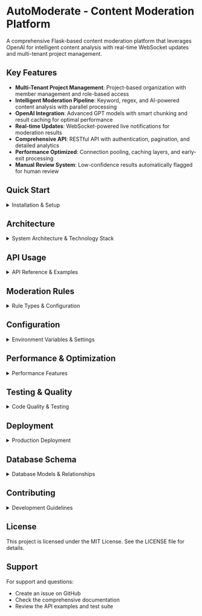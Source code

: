 # AutoModerate - Content Moderation Platform

A comprehensive Flask-based content moderation platform that leverages OpenAI for intelligent content analysis with real-time WebSocket updates and multi-tenant project management.

## Key Features

- **Multi-Tenant Project Management**: Project-based organization with member management and role-based access
- **Intelligent Moderation Pipeline**: Keyword, regex, and AI-powered content analysis with parallel processing
- **OpenAI Integration**: Advanced GPT models with smart chunking and result caching for optimal performance
- **Real-time Updates**: WebSocket-powered live notifications for moderation results
- **Comprehensive API**: RESTful API with authentication, pagination, and detailed analytics
- **Performance Optimized**: Connection pooling, caching layers, and early-exit processing
- **Manual Review System**: Low-confidence results automatically flagged for human review

## Quick Start

<details>
<summary>Installation & Setup</summary>

### Prerequisites
- Python 3.11+
- OpenAI API key

### Setup Steps

```bash
# Clone and setup environment
git clone https://github.com/Bentlybro/AutoModerate
cd AutoModerate
python -m venv venv

# Windows
venv\Scripts\activate

# Linux/macOS
source venv/bin/activate

# Install dependencies
pip install -r requirements.txt

# Configuration
cp .env.example .env
# Edit .env and add your OPENAI_API_KEY

# Start development server
python run.py
```

**Access Points:**
- Web Interface: http://localhost:6217
- Default Login: admin@example.com / admin123
- API Documentation: http://localhost:6217/api/docs

</details>

## Architecture

<details>
<summary>System Architecture & Technology Stack</summary>

### Core Technology Stack

| Component | Technology | Purpose |
|-----------|------------|---------|
| **Backend** | Flask 2.3.3 + Flask-SocketIO | Web framework with real-time capabilities |
| **Database** | SQLAlchemy (SQLite dev, PostgreSQL prod) | ORM with connection pooling |
| **AI Integration** | OpenAI API (GPT models) | Content analysis and moderation |
| **Authentication** | Flask-Login + API Keys | Session-based web auth + API authentication |
| **Real-time** | WebSocket (Flask-SocketIO) | Live moderation result updates |
| **Caching** | Multi-layer caching | Rule caching + AI result caching |

### Application Structure

```
AutoModerate/
├── run.py                      # Application entry point (port 6217)
├── requirements.txt            # Python dependencies
├── .env.example                # Example environment configuration
├── .pre-commit-config.yaml     # Pre-commit hooks configuration
├── README.md                   # Main documentation
├── CLAUDE.md                   # Claude Code project instructions
│
├── config/                     # Configuration files
│   ├── config.py               # Environment-based configuration
│   └── default_rules.py        # Default moderation rules
│
├── app/                        # Main application directory
│   ├── __init__.py             # Flask app factory with database initialization
│   │
│   ├── models/                 # SQLAlchemy database models
│   │   ├── __init__.py         # Models package initialization
│   │   ├── user.py             # User authentication and management
│   │   ├── project.py          # Projects with member management
│   │   ├── api_key.py          # API authentication tokens
│   │   ├── api_user.py         # API user tracking
│   │   ├── content.py          # Content submissions for moderation
│   │   ├── moderation_rule.py  # Custom moderation rules
│   │   ├── moderation_result.py# Moderation decisions and metadata
│   │   └── system_settings.py  # System-wide configuration settings
│   │
│   ├── routes/                 # Blueprint-based routing
│   │   ├── __init__.py         # Routes package initialization
│   │   ├── auth.py             # Authentication (login/register/profile)
│   │   ├── dashboard.py        # Web interface for project management
│   │   ├── api.py              # RESTful API for content moderation
│   │   ├── websocket.py        # Real-time WebSocket endpoints
│   │   ├── admin.py            # Admin interface for system management
│   │   ├── manual_review.py    # Human review interface
│   │   └── monitoring.py       # System monitoring and health checks
│   │
│   ├── services/               # Business logic layer
│   │   ├── __init__.py         # Services package initialization
│   │   ├── moderation_orchestrator.py  # Main workflow coordinator
│   │   ├── database_service.py         # Centralized database operations
│   │   ├── error_tracker.py            # Error tracking and logging
│   │   │
│   │   ├── ai/                         # OpenAI integration services
│   │   │   ├── __init__.py             # AI services initialization
│   │   │   ├── ai_moderator.py         # AI moderation strategies with chunking
│   │   │   ├── openai_client.py        # OpenAI client management
│   │   │   └── result_cache.py         # AI result caching
│   │   │
│   │   ├── moderation/                 # Core moderation logic
│   │   │   ├── __init__.py             # Moderation services initialization
│   │   │   ├── rule_processor.py       # Rule evaluation (keyword/regex/AI)
│   │   │   └── websocket_notifier.py   # Real-time update handling
│   │   │
│   │   └── notifications/              # Notification services
│   │       ├── __init__.py             # Notifications initialization
│   │       └── discord_notifier.py     # Discord webhook notifications
│   │
│   ├── schemas/                # Request/Response schemas
│   │   ├── __init__.py         # Schemas package initialization
│   │   └── api_schemas.py      # API validation schemas
│   │
│   ├── utils/                  # Utility functions
│   │   ├── __init__.py         # Utils package initialization
│   │   ├── error_handlers.py   # Error handling utilities
│   │   └── project_access.py   # Project access control helpers
│   │
│   ├── templates/              # Jinja2 templates for web interface
│   │   ├── base.html           # Base template with common layout
│   │   │
│   │   ├── auth/               # Authentication templates
│   │   │   ├── login.html      # Login page
│   │   │   ├── register.html   # Registration page
│   │   │   └── profile.html    # User profile page
│   │   │
│   │   ├── dashboard/          # Dashboard templates
│   │   │   ├── index.html      # Dashboard home
│   │   │   ├── projects.html   # Projects list
│   │   │   ├── project_detail.html     # Project overview
│   │   │   ├── project_settings.html   # Project configuration
│   │   │   ├── project_analytics.html  # Project statistics
│   │   │   ├── create_project.html     # New project form
│   │   │   ├── api_keys.html   # API keys management
│   │   │   ├── rules.html      # Rules list
│   │   │   ├── create_rule.html# Rule creation form
│   │   │   ├── content.html    # Content moderation history
│   │   │   └── members.html    # Project members management
│   │   │
│   │   ├── admin/              # Admin templates
│   │   │   ├── index.html      # Admin dashboard
│   │   │   ├── users.html      # User management
│   │   │   ├── user_detail.html# User details
│   │   │   ├── projects.html   # All projects overview
│   │   │   ├── analytics.html  # System analytics
│   │   │   └── system_health.html  # System health monitoring
│   │   │
│   │   ├── manual_review/      # Manual review templates
│   │   │   ├── index.html      # Review queue
│   │   │   ├── review_content.html    # Content review interface
│   │   │   ├── api_users.html  # API users list
│   │   │   └── api_user_detail.html   # API user statistics
│   │   │
│   │   └── api/                # API documentation templates
│   │       └── docs.html       # Interactive API documentation
│   │
│   └── static/                 # Static assets (CSS, JS)
│       ├── css/                # Stylesheets
│       │   ├── core/           # Core styles
│       │   │   ├── layout.css  # Base layout styles
│       │   │   └── dark-mode.css   # Dark mode theme
│       │   ├── components/     # Reusable components
│       │   │   ├── forms.css   # Form styles
│       │   │   ├── modals.css  # Modal dialog styles
│       │   │   └── tables.css  # Table styles
│       │   ├── dashboard/      # Dashboard-specific styles
│       │   │   ├── project_detail.css  # Project detail page
│       │   │   └── rules.css   # Rules page styles
│       │   ├── api/            # API documentation styles
│       │   │   └── docs.css    # API docs styling
│       │   └── utilities/      # Utility styles
│       │       └── responsive.css  # Responsive design utilities
│       │
│       └── js/                 # JavaScript files
│           ├── base.js         # Global JavaScript utilities
│           ├── auth/           # Authentication scripts
│           │   └── profile.js  # Profile page functionality
│           ├── dashboard/      # Dashboard scripts
│           │   ├── project_detail.js   # Project detail page
│           │   ├── project_settings.js # Project settings
│           │   ├── api_keys.js         # API key management
│           │   ├── rules.js            # Rules management
│           │   ├── create_rule.js      # Rule creation form
│           │   ├── content.js          # Content viewing
│           │   └── members.js          # Member management
│           └── api/            # API documentation scripts
│               └── docs.js     # Interactive API testing
│
├── tests/                      # Test suite
│   └── e2e_test.py             # End-to-end integration tests
│
├── docs/                       # Additional documentation
│   ├── README.md               # Documentation index
│   ├── api/                    # API documentation
│   │   ├── overview.md         # API overview
│   │   ├── moderation.md       # Moderation endpoints
│   │   ├── statistics.md       # Statistics endpoints
│   │   └── websockets.md       # WebSocket documentation
│   └── guides/                 # Implementation guides
│       ├── installation.md     # Installation guide
│       └── architecture.md     # Architecture details
│
├── docker/                     # Docker development setup
│   ├── Dockerfile              # Development Docker image
│   ├── docker-compose.yml      # Docker Compose configuration
│   ├── .env.docker.example     # Docker environment template
│   └── README.md               # Docker deployment guide
│
└── deploy/                     # Production deployment
    ├── Dockerfile              # Production Docker image
    ├── cloudbuild.yaml         # Google Cloud Build configuration
    └── README.md               # Deployment documentation
```

### Content Moderation Pipeline

1. **Content Submission** - API receives content via POST /api/moderate
2. **Token Analysis** - Content size analyzed for chunking decisions
3. **Rule Processing** - Priority-based rule evaluation:
   - Fast rules (keyword/regex) processed first for early exit
   - AI rules processed in parallel with ThreadPoolExecutor
4. **Decision Making** - First matching rule determines outcome
5. **Manual Review** - Low confidence results automatically flagged
6. **Database Save** - Results stored with WebSocket notifications

</details>

## API Usage

<details>
<summary>API Reference & Examples</summary>

### Authentication

All API requests require an API key in the header:

```bash
X-API-Key: am_your-api-key-here
```

### Content Moderation

**Submit Content for Moderation**

```bash
curl -X POST \
  -H "Content-Type: application/json" \
  -H "X-API-Key: am_your-api-key" \
  -d '{
    "type": "text",
    "content": "Content to moderate",
    "metadata": {
      "source": "user_comment",
      "user_id": "external_user_123"
    }
  }' \
  http://localhost:6217/api/moderate
```

**Response Format:**

```json
{
  "success": true,
  "content_id": "uuid-here",
  "status": "approved|rejected|flagged",
  "moderation_results": [
    {
      "decision": "approved",
      "confidence": 0.95,
      "reason": "Content passed all moderation checks",
      "moderator_type": "rule|ai|manual",
      "processing_time": 0.23
    }
  ]
}
```

### Additional Endpoints

| Method | Endpoint | Description | Parameters |
|--------|----------|-------------|------------|
| `GET` | `/api/content/<id>` | Get specific content details | - |
| `GET` | `/api/content` | List content with pagination | `page`, `per_page`, `status` |
| `GET` | `/api/stats` | Get project statistics | - |
| `GET` | `/api/health` | Service health check | - |
| `GET` | `/api/docs` | API documentation | - |

</details>

## Moderation Rules

<details>
<summary>Rule Types & Configuration</summary>

### Rule Types

| Type | Processing Speed | Use Case | Configuration |
|------|-----------------|----------|---------------|
| **Keyword** | Fast | Simple word blocking | `keywords` list, `case_sensitive` |
| **Regex** | Fast | Pattern matching | `pattern`, `flags` (i/m/s) |
| **AI Prompt** | Slow | Custom AI analysis | Custom `prompt` text |

### Rule Processing

- **Priority-based**: Rules processed in order of priority
- **Early Exit**: Processing stops at first matching rule
- **Parallel AI**: AI rules processed concurrently for optimal performance
- **Manual Review**: Low confidence results (<0.3) automatically flagged

### Creating Rules

1. Navigate to your project dashboard
2. Select "Moderation Rules"
3. Click "Create Rule"
4. Configure rule type and parameters
5. Set priority (lower numbers = higher priority)
6. Choose action: approve, reject, or flag for manual review

</details>

## Configuration

<details>
<summary>Environment Variables & Settings</summary>

### Required Environment Variables

```bash
# OpenAI Configuration (Required)
OPENAI_API_KEY=sk-your-openai-api-key

# Optional OpenAI Settings
OPENAI_CHAT_MODEL=gpt-5-nano-2025-08-07  # Default model
OPENAI_CONTEXT_WINDOW=400000              # Model context window
OPENAI_MAX_OUTPUT_TOKENS=128000           # Maximum output tokens

# Database Configuration
DATABASE_URL=sqlite:///automoderate.db    # SQLite for dev
# DATABASE_URL=postgresql://user:pass@host/db  # PostgreSQL for prod

# Flask Configuration
FLASK_CONFIG=default                      # Environment mode
SECRET_KEY=auto-generated                 # Session security
ADMIN_EMAIL=admin@example.com            # Default admin
ADMIN_PASSWORD=admin123                   # Default password

# Debug Settings
SQL_DEBUG=False                          # Enable SQL query logging
```

### Database Connection Pooling

**Development Configuration:**
- Pool Size: 3 base connections
- Max Overflow: 5 additional connections
- Connection Timeout: 20 seconds
- Connection Lifetime: 30 minutes

**Production Configuration:**
- Pool Size: 10 base connections
- Max Overflow: 20 additional connections
- Connection Timeout: 30 seconds
- Health Checks: Enabled

</details>

## Performance & Optimization

<details>
<summary>Performance Features</summary>

### AI Processing Optimizations

- **Parallel Processing**: AI rules processed concurrently with ThreadPoolExecutor
- **Early Exit**: Processing stops at first rule match
- **Smart Chunking**: Large content automatically split at sentence boundaries
- **Result Caching**: AI results cached to reduce duplicate API calls
- **Connection Pooling**: Optimized HTTP client with 200 keepalive connections

### Processing Times

- **Fast Rules** (keyword/regex): ~50-200ms
- **AI Rules**: ~5-10 seconds (OpenAI API dependent)
- **Cache Hits**: ~50-100ms
- **Parallel AI Rules**: Multiple rules processed simultaneously

### Caching Layers

1. **Rule Cache**: Project rules cached in memory with TTL
2. **AI Result Cache**: OpenAI responses cached by content hash
3. **Connection Pool**: HTTP connections reused for multiple requests

</details>

## Testing & Quality

<details>
<summary>Code Quality & Testing</summary>

### Code Quality Tools

```bash
# Setup pre-commit hooks
pre-commit install

# Manual code formatting
autopep8 --in-place --recursive .
isort .

# Run all quality checks
pre-commit run --all-files
```

**Pre-commit hooks automatically run:**
- autopep8 with max line length 127
- isort with black profile
- flake8 code quality checks
- trailing whitespace removal

### End-to-End Testing

```bash
# Run E2E test suite
python -m pytest tests/e2e_test.py -v
```

**E2E tests cover:**
- User registration and authentication
- Project creation and management
- API key generation and usage
- Content moderation pipeline
- Rule creation and processing
- WebSocket real-time updates

</details>

## Deployment

<details>
<summary>Production Deployment</summary>

### Docker Deployment

```bash
# Using Docker Compose (includes PostgreSQL)
cd docker/
docker-compose up -d

# Custom environment variables
OPENAI_API_KEY=sk-your-key docker-compose up -d
```

**Docker Configuration:**
- Base Image: python:3.11-slim
- Port: 6217
- Database: PostgreSQL 15 Alpine
- Volumes: Persistent data storage
- Health Checks: Built-in service monitoring

### Production Considerations

1. **Security**: Set secure SECRET_KEY, enable HTTPS
2. **Database**: Use PostgreSQL with connection pooling
3. **Web Server**: Deploy with Gunicorn + Nginx
4. **Monitoring**: Implement logging and health checks
5. **API Keys**: Rotate keys regularly, monitor usage
6. **SSL/TLS**: Enable HTTPS for secure API communication

### Environment-Specific Configs

**Development:**
- SQLite database
- Debug logging enabled
- Hot reload
- Smaller connection pools

**Production:**
- PostgreSQL database
- Optimized connection pools
- Error logging only
- Security headers enabled

</details>

## Database Schema

<details>
<summary>Database Models & Relationships</summary>

### Core Models

| Model | Purpose | Key Features |
|-------|---------|--------------|
| **User** | Authentication & management | UUID primary keys, password hashing, admin roles |
| **Project** | Moderation workspaces | Multi-member support, role-based access |
| **ProjectMember** | Project membership | User-project relationships with roles |
| **ProjectInvitation** | Project invites | Token-based invitation system |
| **APIKey** | API authentication | Auto-generated keys (am_ prefix), usage tracking |
| **APIUser** | API user tracking | External user ID mapping, usage statistics |
| **Content** | Submitted content | JSON metadata, status tracking |
| **ModerationRule** | Custom rules | Priority-based, multiple types |
| **ModerationResult** | Moderation decisions | Confidence scores, processing metrics |

### Key Relationships

- User -> Projects (1:N ownership)
- User <-> Projects (N:M membership via ProjectMember)
- Project -> APIKeys, Content, ModerationRules (1:N)
- Content -> ModerationResults (1:N)
- APIUser -> Content (1:N)

### Advanced Features

- **Multi-tenancy**: Project-based isolation with member management
- **Usage Tracking**: API usage statistics per key and user
- **Rich Metadata**: JSON fields for flexible data storage
- **Audit Trail**: Comprehensive logging of all moderation decisions

</details>

## Contributing

<details>
<summary>Development Guidelines</summary>

### Getting Started

1. Fork the repository
2. Create a feature branch
3. Setup development environment
4. Make your changes following the coding standards
5. Add tests for new functionality
6. Run the test suite
7. Submit a pull request

### Coding Standards

- **Python**: PEP 8 compliance with max line length 127
- **Imports**: Organized with isort (black profile)
- **Code Quality**: Flake8 linting required
- **Testing**: E2E tests for new features
- **Documentation**: Update relevant documentation

### Pre-commit Hooks

All commits must pass pre-commit hooks:
- Code formatting (autopep8)
- Import sorting (isort)
- Linting (flake8)
- Trailing whitespace removal

</details>

## License

This project is licensed under the MIT License. See the LICENSE file for details.

## Support

For support and questions:
- Create an issue on GitHub
- Check the comprehensive documentation
- Review the API examples and test suite